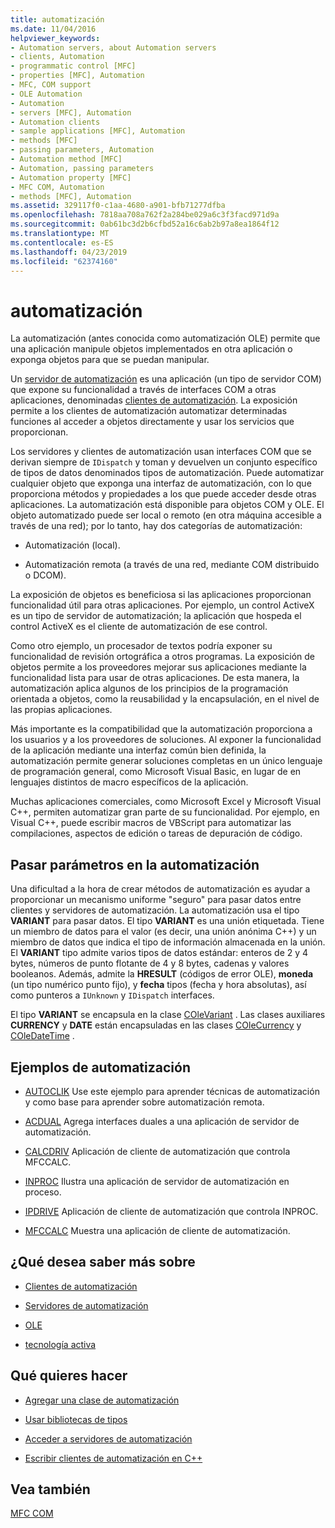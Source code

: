 ```yaml
---
title: automatización
ms.date: 11/04/2016
helpviewer_keywords:
- Automation servers, about Automation servers
- clients, Automation
- programmatic control [MFC]
- properties [MFC], Automation
- MFC, COM support
- OLE Automation
- Automation
- servers [MFC], Automation
- Automation clients
- sample applications [MFC], Automation
- methods [MFC]
- passing parameters, Automation
- Automation method [MFC]
- Automation, passing parameters
- Automation property [MFC]
- MFC COM, Automation
- methods [MFC], Automation
ms.assetid: 329117f0-c1aa-4680-a901-bfb71277dfba
ms.openlocfilehash: 7818aa708a762f2a284be029a6c3f3facd971d9a
ms.sourcegitcommit: 0ab61bc3d2b6cfbd52a16c6ab2b97a8ea1864f12
ms.translationtype: MT
ms.contentlocale: es-ES
ms.lasthandoff: 04/23/2019
ms.locfileid: "62374160"
---
```

# <a name="automation"></a>automatización

La automatización (antes conocida como automatización OLE) permite que una aplicación manipule objetos implementados en otra aplicación o exponga objetos para que se puedan manipular.

Un [servidor de automatización](../mfc/automation-servers.md) es una aplicación (un tipo de servidor COM) que expone su funcionalidad a través de interfaces COM a otras aplicaciones, denominadas [clientes de automatización](../mfc/automation-clients.md). La exposición permite a los clientes de automatización automatizar determinadas funciones al acceder a objetos directamente y usar los servicios que proporcionan.

Los servidores y clientes de automatización usan interfaces COM que se derivan siempre de `IDispatch` y toman y devuelven un conjunto específico de tipos de datos denominados tipos de automatización. Puede automatizar cualquier objeto que exponga una interfaz de automatización, con lo que proporciona métodos y propiedades a los que puede acceder desde otras aplicaciones. La automatización está disponible para objetos COM y OLE. El objeto automatizado puede ser local o remoto (en otra máquina accesible a través de una red); por lo tanto, hay dos categorías de automatización:

- Automatización (local).

- Automatización remota (a través de una red, mediante COM distribuido o DCOM).

La exposición de objetos es beneficiosa si las aplicaciones proporcionan funcionalidad útil para otras aplicaciones. Por ejemplo, un control ActiveX es un tipo de servidor de automatización; la aplicación que hospeda el control ActiveX es el cliente de automatización de ese control.

Como otro ejemplo, un procesador de textos podría exponer su funcionalidad de revisión ortográfica a otros programas. La exposición de objetos permite a los proveedores mejorar sus aplicaciones mediante la funcionalidad lista para usar de otras aplicaciones. De esta manera, la automatización aplica algunos de los principios de la programación orientada a objetos, como la reusabilidad y la encapsulación, en el nivel de las propias aplicaciones.

Más importante es la compatibilidad que la automatización proporciona a los usuarios y a los proveedores de soluciones. Al exponer la funcionalidad de la aplicación mediante una interfaz común bien definida, la automatización permite generar soluciones completas en un único lenguaje de programación general, como Microsoft Visual Basic, en lugar de en lenguajes distintos de macro específicos de la aplicación.

Muchas aplicaciones comerciales, como Microsoft Excel y Microsoft Visual C++, permiten automatizar gran parte de su funcionalidad. Por ejemplo, en Visual C++, puede escribir macros de VBScript para automatizar las compilaciones, aspectos de edición o tareas de depuración de código.

##  <a name="_core_passing_parameters_in_automation"></a> Pasar parámetros en la automatización

Una dificultad a la hora de crear métodos de automatización es ayudar a proporcionar un mecanismo uniforme "seguro" para pasar datos entre clientes y servidores de automatización. La automatización usa el tipo **VARIANT** para pasar datos. El tipo **VARIANT** es una unión etiquetada. Tiene un miembro de datos para el valor (es decir, una unión anónima C++) y un miembro de datos que indica el tipo de información almacenada en la unión. El **VARIANT** tipo admite varios tipos de datos estándar: enteros de 2 y 4 bytes, números de punto flotante de 4 y 8 bytes, cadenas y valores booleanos. Además, admite la **HRESULT** (códigos de error OLE), **moneda** (un tipo numérico punto fijo), y **fecha** tipos (fecha y hora absolutas), así como punteros a `IUnknown` y `IDispatch` interfaces.

El tipo **VARIANT** se encapsula en la clase [COleVariant](../mfc/reference/colevariant-class.md) . Las clases auxiliares **CURRENCY** y **DATE** están encapsuladas en las clases [COleCurrency](../mfc/reference/colecurrency-class.md) y [COleDateTime](../atl-mfc-shared/reference/coledatetime-class.md) .

## <a name="automation-samples"></a>Ejemplos de automatización

- [AUTOCLIK](../overview/visual-cpp-samples.md) Use este ejemplo para aprender técnicas de automatización y como base para aprender sobre automatización remota.

- [ACDUAL](../overview/visual-cpp-samples.md) Agrega interfaces duales a una aplicación de servidor de automatización.

- [CALCDRIV](../overview/visual-cpp-samples.md) Aplicación de cliente de automatización que controla MFCCALC.

- [INPROC](../overview/visual-cpp-samples.md) Ilustra una aplicación de servidor de automatización en proceso.

- [IPDRIVE](../overview/visual-cpp-samples.md) Aplicación de cliente de automatización que controla INPROC.

- [MFCCALC](../overview/visual-cpp-samples.md) Muestra una aplicación de cliente de automatización.

## <a name="what-do-you-want-to-know-more-about"></a>¿Qué desea saber más sobre

- [Clientes de automatización](../mfc/automation-clients.md)

- [Servidores de automatización](../mfc/automation-servers.md)

- [OLE](../mfc/ole-in-mfc.md)

- [tecnología activa](../mfc/mfc-com.md)

## <a name="what-do-you-want-to-do"></a>Qué quieres hacer

- [Agregar una clase de automatización](../mfc/automation-servers.md)

- [Usar bibliotecas de tipos](../mfc/automation-clients-using-type-libraries.md)

- [Acceder a servidores de automatización](../mfc/automation-servers.md)

- [Escribir clientes de automatización en C++](../mfc/automation-clients.md)

## <a name="see-also"></a>Vea también

[MFC COM](../mfc/mfc-com.md)
